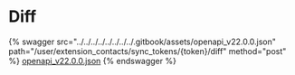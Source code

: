 # Diff

{% swagger src="../../../../../../../../.gitbook/assets/openapi_v22.0.0.json" path="/user/extension_contacts/sync_tokens/{token}/diff" method="post" %}
[openapi_v22.0.0.json](../../../../../../../../.gitbook/assets/openapi_v22.0.0.json)
{% endswagger %}
